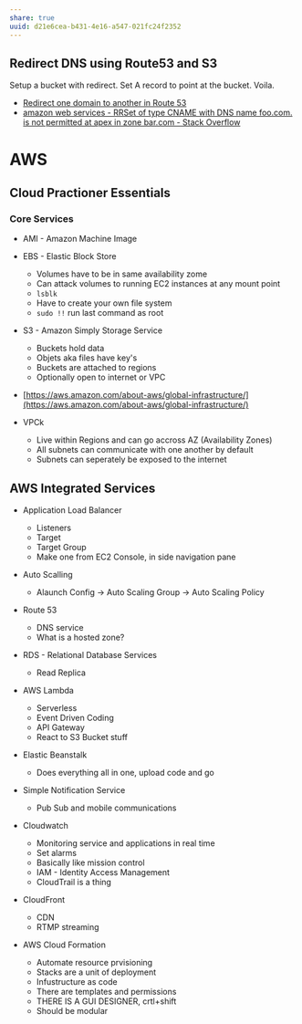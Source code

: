 ```yaml
---
share: true
uuid: d21e6cea-b431-4e16-a547-021fc24f2352
---
```

## Redirect DNS using Route53 and S3

Setup a bucket with redirect.
Set A record to point at the bucket.
Voila.

* [Redirect one domain to another in Route 53](https://aws.amazon.com/premiumsupport/knowledge-center/route-53-redirect-to-another-domain/)
* [amazon web services - RRSet of type CNAME with DNS name foo.com. is not permitted at apex in zone bar.com - Stack Overflow](https://stackoverflow.com/questions/20215729/rrset-of-type-cname-with-dns-name-foo-com-is-not-permitted-at-apex-in-zone-bar)


# AWS
Cloud Practioner Essentials
---------------------------

### Core Services

*   AMI - Amazon Machine Image
    
*   EBS - Elastic Block Store
    
    *   Volumes have to be in same availability zome
    *   Can attack volumes to running EC2 instances at any mount point
    *   `lsblk`
    *   Have to create your own file system
    *   `sudo !!` run last command as root
*   S3 - Amazon Simply Storage Service
    
    *   Buckets hold data
    *   Objets aka files have key's
    *   Buckets are attached to regions
    *   Optionally open to internet or VPC
*   [https://aws.amazon.com/about-aws/global-infrastructure/](https://aws.amazon.com/about-aws/global-infrastructure/)
    
*   VPCk
    
    *   Live within Regions and can go accross AZ (Availability Zones)
    *   All subnets can communicate with one another by default
    *   Subnets can seperately be exposed to the internet

AWS Integrated Services
-----------------------

*   Application Load Balancer
    
    *   Listeners
    *   Target
    *   Target Group
    *   Make one from EC2 Console, in side navigation pane
*   Auto Scalling
    
    *   Alaunch Config -> Auto Scaling Group -> Auto Scaling Policy
*   Route 53
    
    *   DNS service
    *   What is a hosted zone?
*   RDS - Relational Database Services
    
    *   Read Replica
*   AWS Lambda
    
    *   Serverless
    *   Event Driven Coding
    *   API Gateway
    *   React to S3 Bucket stuff
*   Elastic Beanstalk
    
    *   Does everything all in one, upload code and go
*   Simple Notification Service
    
    *   Pub Sub and mobile communications
*   Cloudwatch
    
    *   Monitoring service and applications in real time
    *   Set alarms
    *   Basically like mission control
    *   IAM - Identity Access Management
    *   CloudTrail is a thing
*   CloudFront
    
    *   CDN
    *   RTMP streaming
*   AWS Cloud Formation
    
    *   Automate resource prvisioning
    *   Stacks are a unit of deployment
    *   Infustructure as code
    *   There are templates and permissions
    *   THERE IS A GUI DESIGNER, crtl+shift
    *   Should be modular
